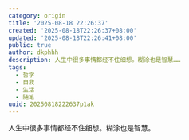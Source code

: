 ```yaml
---
category: origin
title: '2025-08-18 22:26:37'
created: '2025-08-18T22:26:37+08:00'
updated: '2025-08-18T22:26:41+08:00'
public: true
author: dkphhh
description: 人生中很多事情都经不住细想。糊涂也是智慧……
tags:
  - 哲学
  - 自我
  - 生活
  - 随笔
uuid: 20250818222637p1ak
---
```


人生中很多事情都经不住细想。糊涂也是智慧。
